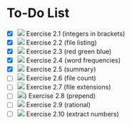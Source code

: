 # To-Do List

- [x] ![](https://img.shields.io/badge/status-completed-brightgreen) Exercise 2.1 (integers in brackets)
- [x] ![](https://img.shields.io/badge/status-completed-brightgreen) Exercise 2.2 (file listing)
- [x] ![](https://img.shields.io/badge/status-completed-brightgreen) Exercise 2.3 (red green blue)
- [x] ![](https://img.shields.io/badge/status-completed-brightgreen) Exercise 2.4 (word frequencies)
- [x] ![](https://img.shields.io/badge/status-completed-brightgreen) Exercise 2.5 (summary)
- [ ] ![](https://img.shields.io/badge/status-incomplete-red) Exercise 2.6 (file count)
- [ ] ![](https://img.shields.io/badge/status-incomplete-red) Exercise 2.7 (file extensions)
- [ ] ![](https://img.shields.io/badge/status-incomplete-red)) Exercise 2.8 (prepend)
- [ ] ![](https://img.shields.io/badge/status-incomplete-red) Exercise 2.9 (rational)
- [ ] ![](https://img.shields.io/badge/status-incomplete-red) Exercise 2.10 (extract numbers)
